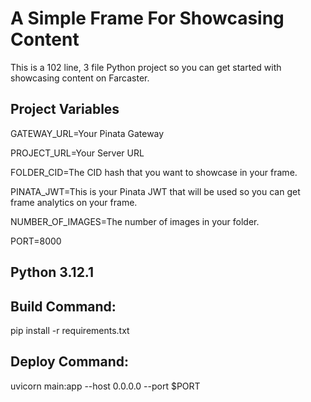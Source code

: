 # A Simple Frame For Showcasing Content

This is a 102 line, 3 file Python project so you can get started with showcasing content on Farcaster.

## Project Variables
GATEWAY_URL=Your Pinata Gateway

PROJECT_URL=Your Server URL

FOLDER_CID=The CID hash that you want to showcase in your frame.

PINATA_JWT=This is your Pinata JWT that will be used so you can get frame analytics on your frame.

NUMBER_OF_IMAGES=The number of images in your folder.

PORT=8000

## Python 3.12.1

## Build Command:
pip install -r requirements.txt

## Deploy Command:
uvicorn main:app --host 0.0.0.0 --port $PORT
